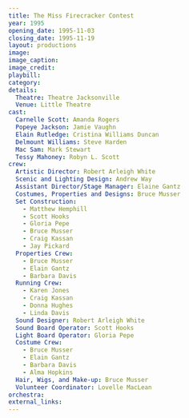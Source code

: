 ```yaml
---
title: The Miss Firecracker Contest
year: 1995
opening_date: 1995-11-03
closing_date: 1995-11-19
layout: productions
image:
image_caption:
image_credit:
playbill: 
category: 
details:
  Theatre: Theatre Jacksonville
  Venue: Little Theatre
cast:
  Carnelle Scott: Amanda Rogers
  Popeye Jackson: Jamie Vaughn
  Elain Rutledge: Cristina Williams Duncan
  Delmount Williams: Steve Harden
  Mac Sam: Mark Stewart
  Tessy Mahoney: Robyn L. Scott
crew:
  Artistic Director: Robert Arleigh White
  Scenic and Lighting Design: Andrew Way
  Assistant Director/Stage Manager: Elaine Gantz
  Costumes, Properties and Designs: Bruce Musser
  Set Construction:
    - Matthew Hemphill
    - Scott Hooks
    - Gloria Pepe
    - Bruce Musser
    - Craig Kassan
    - Jay Pickard
  Properties Crew:
    - Bruce Musser
    - Elain Gantz
    - Barbara Davis
  Running Crew:
    - Karen Jones
    - Craig Kassan
    - Donna Hughes
    - Linda Davis
  Sound Designer: Robert Arleigh White
  Sound Board Operator: Scott Hooks
  Light Board Operator: Gloria Pepe
  Costume Crew:
    - Bruce Musser
    - Elain Gantz
    - Barbara Davis
    - Alma Hopkins
  Hair, Wigs, and Make-up: Bruce Musser
  Volunteer Coordinator: Lovelle MacLean
orchestra:
external_links:
---
```

